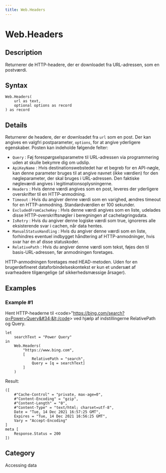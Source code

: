 ```yaml
---
title: Web.Headers
---
```


# Web.Headers


## Description

Returnerer de HTTP-headere, der er downloadet fra URL-adressen, som en postværdi.


## Syntax

```powerquery
Web.Headers(
    url as text,
    optional options as record
) as record
```


## Details

Returnerer de headere, der er downloadet fra <code>url</code> som en post. Der kan angives en valgfri postparameter, <code>options</code>, for at angive yderligere egenskaber. Posten kan indeholde følgende felter: <ul><li><code>Query</code> : F&#248;j foresp&#248;rgselsparametre til URL-adressen via programmering uden at skulle bekymre dig om udslip.</li><li><code>ApiKeyName</code> : Hvis destinationswebstedet har et begreb for en API-n&#248;gle, kan denne parameter bruges til at angive navnet (ikke v&#230;rdien) for den n&#248;gleparameter, der skal bruges i URL-adressen. Den faktiske n&#248;glev&#230;rdi angives i legitimationsoplysningerne.</li><li><code>Headers</code> : Hvis denne v&#230;rdi angives som en post, leveres der yderligere overskrifter til en HTTP-anmodning.</li><li><code>Timeout</code> : Hvis du angiver denne v&#230;rdi som en varighed, &#230;ndres timeout for en HTTP-anmodning. Standardv&#230;rdien er 100 sekunder.</li><li><code>ExcludedFromCacheKey</code> : Hvis denne v&#230;rdi angives som en liste, udelades disse HTTP-overskriftsn&#248;gler i beregningen af cachelagringsdata.</li><li><code>IsRetry</code> : Hvis du angiver denne logiske v&#230;rdi som true, ignoreres alle eksisterende svar i cachen, n&#229;r data hentes.</li><li><code>ManualStatusHandling</code> : Hvis du angiver denne v&#230;rdi som en liste, forhindres eventuel indbygget h&#229;ndtering af HTTP-anmodninger, hvis svar har &#233;n af disse statuskoder.</li><li><code>RelativePath</code> : Hvis du angiver denne v&#230;rdi som tekst, f&#248;jes den til basis-URL-adressen, f&#248;r anmodningen foretages.</li></ul> HTTP-anmodningen foretages med HEAD-metoden. Uden for en brugerdefineret dataforbindelseskontekst er kun et undersæt af svarheadere tilgængelige (af sikkerhedsmæssige årsager).


## Examples

### Example #1 
Hent HTTP-headerne til &lt;code&gt;&#34;https://bing.com/search?q=Power+Query&#34;&lt;/code&gt; ved hjælp af indstillingerne RelativePath og Query.
```powerquery
let
    searchText = "Power Query"
in
    Web.Headers(
        "https://www.bing.com",
        [
            RelativePath = "search",
            Query = [q = searchText]
        ]
    )
```

Result: 
```powerquery
([
    #"Cache-Control" = "private, max-age=0",
    #"Content-Encoding" = "gzip",
    #"Content-Length" = "0",
    #"Content-Type" = "text/html; charset=utf-8",
    Date = "Tue, 14 Dec 2021 16:57:25 GMT",
    Expires = "Tue, 14 Dec 2021 16:56:25 GMT",
    Vary = "Accept-Encoding"
]
meta [
    Response.Status = 200
])
```




## Category
Accessing data
